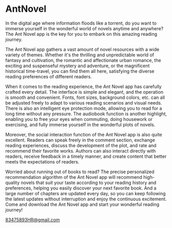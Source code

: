 # AntNovel

In the digital age where information floods like a torrent, do you want to immerse yourself in the wonderful world of novels anytime and anywhere? The Ant Novel app is the key for you to embark on this amazing reading journey.

The Ant Novel app gathers a vast amount of novel resources with a wide variety of themes. Whether it's the thrilling and unpredictable world of fantasy and cultivation, the romantic and affectionate urban romance, the exciting and suspenseful mystery and adventure, or the magnificent historical time-travel, you can find them all here, satisfying the diverse reading preferences of different readers.

When it comes to the reading experience, the Ant Novel app has carefully crafted every detail. The interface is simple and elegant, and the operation is smooth and convenient. Fonts, font sizes, background colors, etc. can all be adjusted freely to adapt to various reading scenarios and visual needs. There is also an intelligent eye protection mode, allowing you to read for a long time without any pressure. The audiobook function is another highlight, enabling you to free your eyes when commuting, doing housework or exercising, and fully immerse yourself in the wonderful plots of novels.

Moreover, the social interaction function of the Ant Novel app is also quite excellent. Readers can speak freely in the comment section, exchange reading experiences, discuss the development of the plot, and rate and recommend their favorite works. Authors can also interact directly with readers, receive feedback in a timely manner, and create content that better meets the expectations of readers.

Worried about running out of books to read? The precise personalized recommendation algorithm of the Ant Novel app will recommend high-quality novels that suit your taste according to your reading history and preferences, helping you easily discover your next favorite book. And a large number of chapters are updated every day, so you can keep following the latest updates without interruption and enjoy the continuous excitement. Come and download the Ant Novel app and start your wonderful reading journey!

83475893HR@gmail.com
